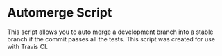 # Automerge Script
This script allows you to auto merge a development branch into a stable branch if the commit passes all the tests. This script was created for use with Travis CI.
